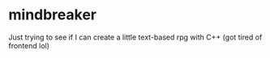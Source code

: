 # mindbreaker

Just trying to see if I can create a little text-based rpg with C++ (got tired of frontend lol)